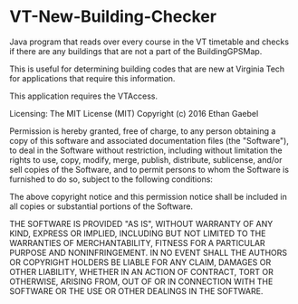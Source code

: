 # VT-New-Building-Checker
Java program that reads over every course in the VT timetable and checks if there are any 
buildings that are not a part of the BuildingGPSMap. 

This is useful for determining building codes that are new at Virginia Tech for applications 
that require this information.

This application requires the VTAccess.

Licensing:
The MIT License (MIT)
Copyright (c) 2016 Ethan Gaebel

Permission is hereby granted, free of charge, to any person obtaining a copy of this software 
and associated documentation files (the "Software"), to deal in the Software without restriction, 
including without limitation the rights to use, copy, modify, merge, publish, distribute, sublicense, 
and/or sell copies of the Software, and to permit persons to whom the Software is furnished to do so, 
subject to the following conditions:

The above copyright notice and this permission notice shall be included in all copies or substantial 
portions of the Software.

THE SOFTWARE IS PROVIDED "AS IS", WITHOUT WARRANTY OF ANY KIND, EXPRESS OR IMPLIED, INCLUDING 
BUT NOT LIMITED TO THE WARRANTIES OF MERCHANTABILITY, FITNESS FOR A PARTICULAR PURPOSE AND NONINFRINGEMENT. 
IN NO EVENT SHALL THE AUTHORS OR COPYRIGHT HOLDERS BE LIABLE FOR ANY CLAIM, DAMAGES OR OTHER LIABILITY, 
WHETHER IN AN ACTION OF CONTRACT, TORT OR OTHERWISE, ARISING FROM, OUT OF OR IN CONNECTION WITH THE SOFTWARE 
OR THE USE OR OTHER DEALINGS IN THE SOFTWARE.


